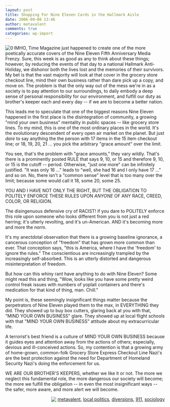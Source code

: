 ```yaml
---
layout: post
title: Shopping For Nine Eleven Cards in the Hallmark Aisle
date: 2006-09-08 13:46
author: metavalent
comments: true
categories: wp-import
---
```

<!--Lead Photo --><a href="http://www.time.com/time/magazine/article/0,9171,1531303,00.html"><img src="http://img401.imageshack.us/img401/1420/1101060911400nk0.jpg" alt="0" align="left" border="0" /></a><!-- Commentary -->IMHO, Time Magazine just happened to create one of the more poetically accurate covers of the Nine Eleven Fifth Anniversary Media Frenzy. Sure, this week is as good as any to think about these things; however, by reducing the events of that day to a national Hallmark Anti-Holiday, we dishonor both the lives lost and the memories of their survivors. My bet is that the vast majority will look at that cover in the grocery store checkout line, mind their own business rather than dare pick up a copy, and move on. The problem is that the only way out of the mess we're in as a society is to pay attention to our surroundings, to  daily embody a deep sense of personal responsibility for our environment, and fulfill our duty as brother's keeper each and every day -- if we are to become a better nation.

This leads me to speculate that one of the biggest reasons Nine Eleven happened in the first place is the disintegration of community, a growing "mind your own business" mentality in public spaces -- like grocery store lines.   To my mind, this is one of the most ordinary places in the world.  It's the evolutionary descendent of every open air market on the planet.   But just *dare* to say anything the the person with 17 items in the 15 item checkout line; or 18, 19, 20, 21 ... you pick the arbitrary "grace amount" over the limit.

You see, that's the problem with "grace amounts," they vary wildly.  That's there is a prominently posted RULE that says 9, 10, or 15 and therefore 9, 10, or 15 is the cutoff -- period.  Otherwise, "just one more" can be infinitely justified.  "It was only 16 ..." leads to "well, she had 16 and I only have 17 ..." and so on.  No, there isn't a "common sense" level that is too many over the limit; because some would call it 18, some 20, some 25.

YOU AND I HAVE NOT ONLY THE RIGHT, BUT THE OBLIGATION TO POLITELY ENFORCE THESE RULES UPON *ANYONE* OF ANY RACE, CREED, COLOR, OR RELIGION.

The disingenuous defensive cry of RACIST! if you dare to POLITELY enforce this role upon someone who looks different from you is not just a red herring; it's utterly revolting, and it's un-American.  AND it's becoming more and more the norm.

It's my anectdotal observation that there is a growing baseline ignorance, a cancerous conception of "freedom" that has grown more common than ever.  That conception says, "this is America, where I have the 'freedom' to ignore the rules."  The conscientious are increasingly trampled by the increasingly self-absorbed.   This is an utterly distorted and dangerous misinterpretation of freedom.

But how can this whiny rant have anything to do with Nine Eleven?  Some might read this and thing, "Wow, looks like you have some pretty weird control freak issues with numbers of yoplait containers and there's medication for that kind of thing, man.  Chill."

My point is, these seemingly insignificant things matter because the perpetrators of Nine Eleven played them to the max, in EVERYTHING they did.  They showed up to buy box cutters, glaring back at you with that, "MIND YOUR OWN BUSINESS" glare.  They showed up at local flight schools with that "MIND YOUR OWN BUSINESS" attitude about my extracurricular life.

A terrorist's best friend is a culture of MIND YOUR OWN BUSINESS because it guides eyes and attention away from the actions of others; especially, devious and ill-conceived actions.  So, my contention is that a growing army of home-grown, common-folk Grocery Store Express Checkout Line Nazi's are the best protection against the need for Department of Homeland Security Nazi's doing the enforcement for us.

WE ARE OUR BROTHER'S KEEPERS, whether we like it or not.  The more we neglect this fundamental role, the more dangerous our society will become; the more we fulfill the obligation -- in even the most insignificant ways -- the safer, more aware, and more alert we will become.
<!-- Tags --><div align="right">

<img src="http://metavalent.info/images/technorati.bug.10x10.jpg" align="absbottom" border="0" /> <a href="http://technorati.com/tag/metavalent" rel="tag">metavalent</a>, <a href="http://technorati.com/tag/local+politics" rel="tag">local politics</a>, <a href="http://technorati.com/tag/diversions" rel="tag">diversions</a>, <a href="http://technorati.com/tag/911" rel="tag">911</a>, <a href="http://technorati.com/tag/sociology" rel="tag">sociology</a>
</div><!-- //End Tags -->

